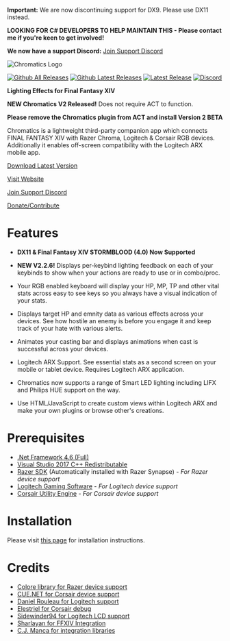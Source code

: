 **Important:** We are now discontinuing support for DX9. Please use DX11 instead.

**LOOKING FOR C# DEVELOPERS TO HELP MAINTAIN THIS - Please contact me if you're keen to get involved!**

**We now have a support Discord:** [Join Support Discord](https://discord.gg/sK47yFE)

![Chromatics Logo](http://thejourneynetwork.net/chromatics/chromatics_black_md.png)

[![Github All Releases](https://img.shields.io/github/downloads/roxaskeyheart/Chromatics/total.svg)](https://github.com/roxaskeyheart/Chromatics/releases)
[![Github Latest Releases](https://img.shields.io/github/downloads/roxaskeyheart/Chromatics/latest/total.svg)](https://github.com/roxaskeyheart/Chromatics/releases/latest)
[![Latest Release](https://img.shields.io/github/release/roxaskeyheart/Chromatics.svg)](https://github.com/roxaskeyheart/Chromatics/releases/latest)
[![Discord](https://img.shields.io/discord/334196655131721741.svg)](https://discord.gg/sK47yFE)

**Lighting Effects for Final Fantasy XIV**

**NEW Chromatics V2 Released!** Does not require ACT to function.

**Please remove the Chromatics plugin from ACT and install Version 2 BETA**

Chromatics is a lightweight third-party companion app which connects FINAL FANTASY XIV with Razer Chroma, Logitech & Corsair RGB devices. Additionally it enables off-screen compatibility with the Logitech ARX mobile app.


[Download Latest Version](https://github.com/roxaskeyheart/Chromatics/releases)

[Visit Website](https://chromaticsffxiv.com)

[Join Support Discord](https://discord.gg/sK47yFE)

[Donate/Contribute](https://discord.gg/rtKsAnj)


# Features

* **DX11 & Final Fantasy XIV STORMBLOOD (4.0) Now Supported**

* **NEW V2.2.6!** Displays per-keybind lighting feedback on each of your keybinds to show when your actions are ready to use or in combo/proc.
* Your RGB enabled keyboard will display your HP, MP, TP and other vital stats across easy to see keys so you always have a visual indication of your stats.
* Displays target HP and emnity data as various effects across your devices. See how hostile an enemy is before you engage it and keep track of your hate with various alerts.
* Animates your casting bar and displays animations when cast is successful across your devices.
* Logitech ARX Support. See essential stats as a second screen on your mobile or tablet device. Requires Logitech ARX application.
* Chromatics now supports a range of Smart LED lighting including LIFX and Philips HUE support on the way.
* Use HTML/JavaScript to create custom views within Logitech ARX and make your own plugins or browse other's creations.

# Prerequisites
 
* [.Net Framework 4.6 (Full)](https://www.microsoft.com/en-au/download/details.aspx?id=49981)
* [Visual Studio 2017 C++ Redistributable](https://go.microsoft.com/fwlink/?LinkId=746572)
* [Razer SDK](http://www.razerzone.com/au-en/synapse) (Automatically installed with Razer Synapse) - *For Razer device support*
* [Logitech Gaming Software](http://support.logitech.com/en_gb/software/gaming-software) - *For Logitech device support*
* [Corsair Utility Engine](http://www.corsair.com/en-au/support/downloads) - *For Corsair device support*



# Installation

Please visit [this page](https://chromaticsffxiv.com/download.html) for installation instructions.


# Credits

* [Colore library for Razer device support](https://github.com/CoraleStudios/Colore)
* [CUE.NET for Corsair device support](https://github.com/DarthAffe/CUE.NET)
* [Daniel Rouleau for Logitech support](https://github.com/danielrouleau)
* [Elestriel for Corsair debug](https://github.com/Elestriel)
* [Sidewinder94 for Logitech LCD support](https://github.com/sidewinder94/Logitech-LCD)
* [Sharlayan for FFXIV Integration](https://github.com/Icehunter/sharlayan)
* [C.J. Manca for integration libraries](https://github.com/cjmanca)
